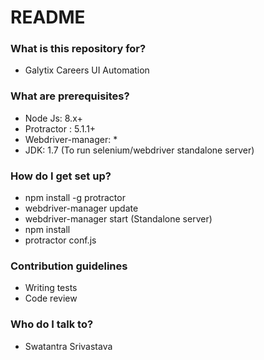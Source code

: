 # README #

### What is this repository for? ###

* Galytix Careers UI Automation


### What are prerequisites? ###

* Node Js: 8.x+
* Protractor : 5.1.1+
* Webdriver-manager: *
* JDK: 1.7 (To run selenium/webdriver standalone server)

### How do I get set up? ###

* npm install -g protractor
* webdriver-manager update
* webdriver-manager start (Standalone server)
* npm install
* protractor conf.js 

### Contribution guidelines ###

* Writing tests
* Code review

### Who do I talk to? ###

* Swatantra Srivastava